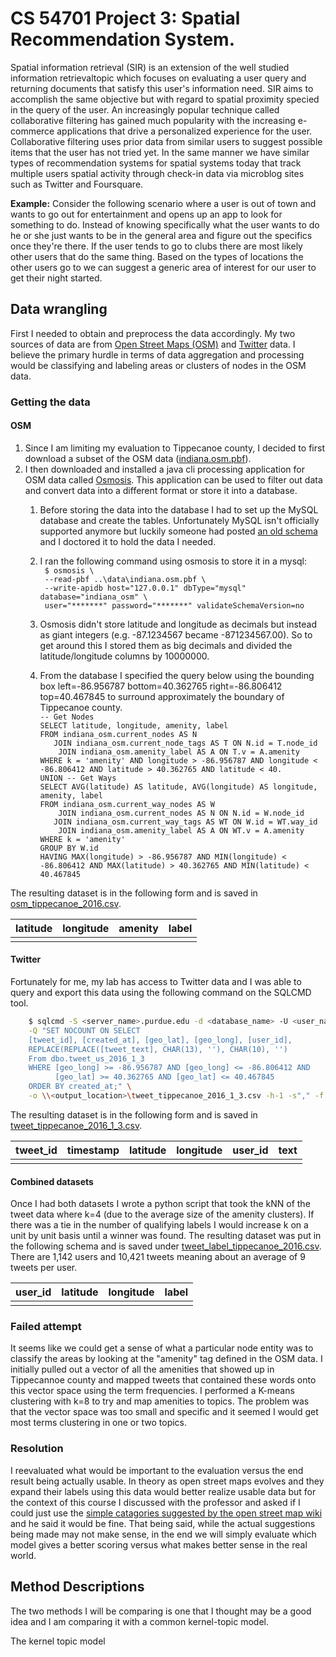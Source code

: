 # CS 54701 Project 3: Spatial Recommendation System.
Spatial information retrieval (SIR) is an extension of the well studied information retrievaltopic which focuses on evaluating a user query and returning documents that satisfy this user's information need. SIR aims to accomplish the same objective but with regard to spatial proximity specied in the query of the user. An increasingly popular technique called collaborative filtering has gained much popularity with the increasing e-commerce applications that drive a personalized experience for the user. Collaborative filtering uses prior data from similar users to suggest possible items that the user has not tried yet. In the same manner we have similar types of recommendation systems for spatial systems today that track multiple users spatial activity through check-in data via microblog sites such as Twitter and Foursquare.

**Example:** Consider the following scenario where a user is out of town and wants to go out for entertainment and opens up an app to look for something to do. Instead of knowing specifically what the user wants to do he or she just wants to be in the general area and figure out the specifics once they're there. If the user tends to go to clubs there are most likely other users that do the same thing. Based on the types of locations the other users go to we can suggest a generic area of interest for our user to get their night started.

## Data wrangling

First I needed to obtain and preprocess the data accordingly. My two sources of data are from [Open Street Maps (OSM)](http://www.openstreetmap.org/)  and  [Twitter](https://twitter.com/) data. I believe the primary hurdle in terms of data aggregation and processing would be classifying and labeling areas or clusters of nodes in the OSM data. 
### Getting the data
#### OSM
1. Since I am limiting my evaluation to Tippecanoe county, I decided to first download a subset of the OSM data ([indiana.osm.pbf](http://download.geofabrik.de/north-america/us/indiana.html)).
1. I then downloaded and installed a java cli processing application for OSM data called [Osmosis](http://wiki.openstreetmap.org/wiki/Osmosis). This application can be used to filter out data and convert data into a different format or store it into a database. 
    1. Before storing the data into the database I had to set up the MySQL database and create the tables. Unfortunately MySQL isn't officially supported anymore but luckily someone had posted [an old schema](https://github.com/oschrenk/osmosis-mysql/blob/master/mysql-apidb06.sql) and I doctored it to hold the data I needed. 
    1. I ran the following command using osmosis to store it in a mysql:<br/>
        ``` $ osmosis \```<br/>
        ``` --read-pbf ..\data\indiana.osm.pbf \```<br/>
        ``` --write-apidb host="127.0.0.1" dbType="mysql" database="indiana_osm" \```<br/>
        ``` user="*******" password="*******" validateSchemaVersion=no```<br/>
        
    1. Osmosis didn't store latitude and longitude as decimals but instead as giant integers (e.g. -87.1234567 became -871234567.00). So to get around this I stored them as big decimals and divided the latitude/longitude columns by 10000000.
    1. From the database I specified the query below using the bounding box left=-86.956787 bottom=40.362765 right=-86.806412 top=40.467845 to surround approximately the boundary of Tippecanoe county.<br/>
        ```-- Get Nodes ```<br/>
        ```SELECT latitude, longitude, amenity, label ```<br/>
        ```FROM indiana_osm.current_nodes AS N ```<br/>
	    ```    JOIN indiana_osm.current_node_tags AS T ON N.id = T.node_id ```<br/>
        ```    JOIN indiana_osm.amenity_label AS A ON T.v = A.amenity```<br/>
        ```WHERE k = 'amenity' AND longitude > -86.956787 AND longitude < -86.806412 AND latitude > 40.362765 AND latitude < 40.```<br/>
        ```UNION -- Get Ways```<br/>
        ```SELECT AVG(latitude) AS latitude, AVG(longitude) AS longitude, amenity, label```<br/>
        ```FROM indiana_osm.current_way_nodes AS W```<br/>
	    ```    JOIN indiana_osm.current_nodes AS N ON N.id = W.node_id```<br/>
        ```    JOIN indiana_osm.current_way_tags AS WT ON W.id = WT.way_id ```<br/>
        ```    JOIN indiana_osm.amenity_label AS A ON WT.v = A.amenity```<br/>
        ```WHERE k = 'amenity' ```<br/>
        ```GROUP BY W.id```<br/>
        ```HAVING MAX(longitude) > -86.956787 AND MIN(longitude) < -86.806412 AND MAX(latitude) > 40.362765 AND MIN(latitude) < 40.467845```<br/>

    
The resulting dataset is in the following form and is saved in [osm_tippecanoe_2016.csv](https://raw.githubusercontent.com/brianolsen87/SearchProjects/master/SpatialCF/data/osm_tippecanoe_2016.csv).

| latitude | longitude | amenity | label |
|----------|-----------|---------|-------|
|          |           |         |       |

#### Twitter
Fortunately for me, my lab has access to Twitter data and I was able to query and export this data using the following command on the SQLCMD tool.
```sh
    $ sqlcmd -S <server_name>.purdue.edu -d <database_name> -U <user_name> -P <password> -W \
    -Q "SET NOCOUNT ON SELECT 
    [tweet_id], [created_at], [geo_lat], [geo_long], [user_id], 
    REPLACE(REPLACE([tweet_text], CHAR(13), ''), CHAR(10), '') 
    From dbo.tweet_us_2016_1_3  
    WHERE [geo_long] >= -86.956787 AND [geo_long] <= -86.806412 AND 
          [geo_lat] >= 40.362765 AND [geo_lat] <= 40.467845  
    ORDER BY created_at;" \
    -o \\<output_location>\tweet_tippecanoe_2016_1_3.csv -h-1 -s"," -f 65001
```
        
The resulting dataset is in the following form and is saved in [tweet_tippecanoe_2016_1_3.csv](https://raw.githubusercontent.com/brianolsen87/SearchProjects/master/SpatialCF/data/tweet_tippecanoe_2016_1_3.csv). 

| tweet_id | timestamp | latitude | longitude | user_id | text |
|----------|-----------|----------|-----------|---------|------|
|          |           |          |           |         |      |

#### Combined datasets

Once I had both datasets I wrote a python script that took the kNN of the tweet data where k=4 (due to the average size of the amenity clusters). If there was a tie in the number of qualifying labels I would increase k on a unit by unit basis until a winner was found. The resulting dataset was put in the following schema and is saved under [tweet_label_tippecanoe_2016.csv](https://raw.githubusercontent.com/brianolsen87/SearchProjects/master/SpatialCF/data/tweet_label_tippecanoe_2016.csv). There are 1,142 users and 10,421 tweets meaning about an average of 9 tweets per user.

| user_id | latitude | longitude | label | 
|---------|----------|-----------|-------|
|         |          |           |       |

### Failed attempt
It seems like we could get a sense of what a particular node entity was to classify the areas by looking at the "amenity" tag defined in the OSM data. I initially pulled out a vector of all the amenities that showed up in Tippecannoe county and mapped tweets that contained these words onto this vector space using the term frequencies. I performed a K-means clustering with k=8 to try and map amenities to topics. The problem was that the vector space was too small and specific and it seemed I would get most terms clustering in one or two topics. 
### Resolution
I reevaluated what would be important to the evaluation versus the end result being actually usable. In theory as open street maps evolves and they expand their labels using this data would better realize usable data but for the context of this course I discussed with the professor and asked if I could just use the [simple catagories suggested by the open street map wiki](http://wiki.openstreetmap.org/wiki/Key:amenity) and he said it would be fine. That being said, while the actual suggestions being made may not make sense, in the end we will simply evaluate which model gives a better scoring versus what makes better sense in the real world.

## Method Descriptions
The two methods I will be comparing is one that I thought may be  a good idea and I am comparing it with a common kernel-topic model. 

The kernel topic model 